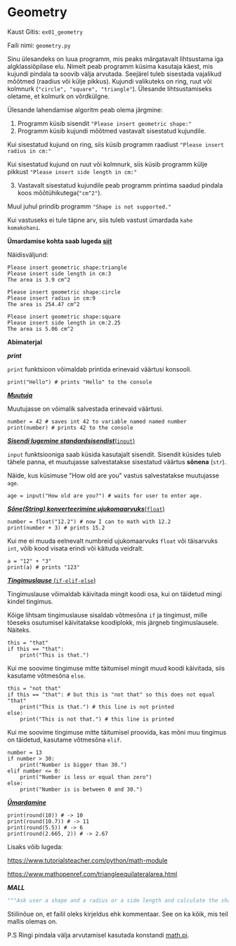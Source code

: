 # Geometry

Kaust Gitis: ``ex01_geometry``

Faili nimi: ``geometry.py``

Sinu ülesandeks on luua programm, mis peaks märgatavalt lihtsustama iga algklassiõpilase elu.
Nimelt peab programm küsima kasutaja käest, mis kujundi pindala ta soovib välja arvutada. Seejärel tuleb sisestada vajalikud
mõõtmed (raadius või külje pikkus). Kujundi valikuteks on ring, ruut või kolmnurk (``"circle", "square", "triangle"``).
Ülesande lihtsustamiseks oletame, et kolmurk on võrdkülgne.

Ülesande lahendamise algoritm peab olema järgmine:

1) Programm küsib sisendit ``"Please insert geometric shape:"``
2) Programm küsib kujundi mõõtmed vastavalt sisestatud kujundile.

 Kui sisestatud kujund on ring, siis küsib programm raadiust ``"Please insert radius in cm:"``

 Kui sisestatud kujund on ruut või kolmnurk, siis küsib programm külje pikkust ``"Please insert side length in cm:"``
 
3) Vastavalt sisestatud kujundile peab programm printima saadud pindala koos mõõtühikutega(``"cm^2"``). 


Muul juhul prindib programm ``"Shape is not supported."``

Kui vastuseks ei tule täpne arv, siis tuleb vastust ümardada ``kahe komakohani``.

**Ümardamise kohta saab lugeda [siit](https://ained.ttu.ee/pydoc/math.html#umardamine)**


Näidisväljund:
    
    Please insert geometric shape:triangle
    Please insert side length in cm:3
    The area is 3.9 cm^2
    
    Please insert geometric shape:circle
    Please insert radius in cm:9
    The area is 254.47 cm^2
    
    Please insert geometric shape:square
    Please insert side length in cm:2.25
    The area is 5.06 cm^2
    
**Abimaterjal**
    
***print***

``print`` funktsioon võimaldab printida erinevaid väärtusi konsooli.

    print("Hello") # prints "Hello" to the console

[***Muutuja***](https://ained.ttu.ee/pydoc/variable.html)

Muutujasse on võimalik salvestada erinevaid väärtusi.


    number = 42 # saves int 42 to variable named named number
    print(number) # prints 42 to the console

[***Sisendi lugemine standardsisendist***(``input``)](https://ained.ttu.ee/pydoc/input.html)


``input`` funktsiooniga saab küsida kasutajalt sisendit. Sisendit
küsides tuleb tähele panna, et muutujasse salvestatakse sisestatud
väärtus **sõnena** (``str``).

Näide, kus küsimuse "How old are you" vastus salvestatakse muutujasse ``age``.


    age = input("How old are you?") # waits for user to enter age.

[***Sõne(String) konverteerimine ujukomaarvuks***(``float``)](https://ained.ttu.ee/pydoc/string.html?highlight=konvertida)

    number = float("12.2") # now I can to math with 12.2
    print(number + 3) # prints 15.2

Kui me ei muuda eelnevalt numbreid ujukomaarvuks ``float`` või
täisarvuks ``int``, võib kood visata erindi või käituda veidralt.

    a = "12" + "3"
    print(a) # prints "123"

[***Tingimuslause*** (``if-elif-else``)](https://ained.ttu.ee/pydoc/if_statements.html)

Tingimuslause võimaldab käivitada mingit koodi osa, kui on täidetud
mingi kindel tingimus.

Kõige lihtsam tingimuslause sisaldab võtmesõna ``if`` ja tingimust,
mille tõeseks osutumisel käivitatakse koodiplokk, mis järgneb tingimuslausele.
Näiteks.

    this = "that"
    if this == "that":
        print("This is that.")

Kui me soovime tingimuse mitte täitumisel mingit muud koodi käivitada,
siis kasutame võtmesõna ``else``.

    this = "not that"
    if this == "that": # but this is "not that" so this does not equal "that"
        print("This is that.") # this line is not printed
    else:
        print("This is not that.") # this line is printed

Kui me soovime tingimuse mitte täitumisel proovida, kas mõni muu
tingimus on täidetud, kasutame võtmesõna ``elif``.

    number = 13
    if number > 30:
        print("Number is bigger than 30.")
    elif number <= 0:
        print("Number is less or equal than zero")
    else:
        print("Number is is between 0 and 30.")
        
 
***[Ümardamine](https://ained.ttu.ee/pydoc/math.html#umardamine)***

    print(round(10)) # -> 10
    print(round(10.7)) # -> 11
    print(round(5.5)) # -> 6
    print(round(2.665, 2)) # -> 2.67
       
Lisaks võib lugeda: 

https://www.tutorialsteacher.com/python/math-module

https://www.mathopenref.com/triangleequilateralarea.html

        
***MALL***

```python
"""Ask user a shape and a radius or a side length and calculate the shape area."""

```
   
Stiilinõue on, et failil oleks kirjeldus ehk kommentaar. See on ka kõik, mis teil mallis olemas on.


P.S Ringi pindala välja arvutamisel kasutada konstandi [math.pi](https://ained.ttu.ee/pydoc/math.html#konstantid).